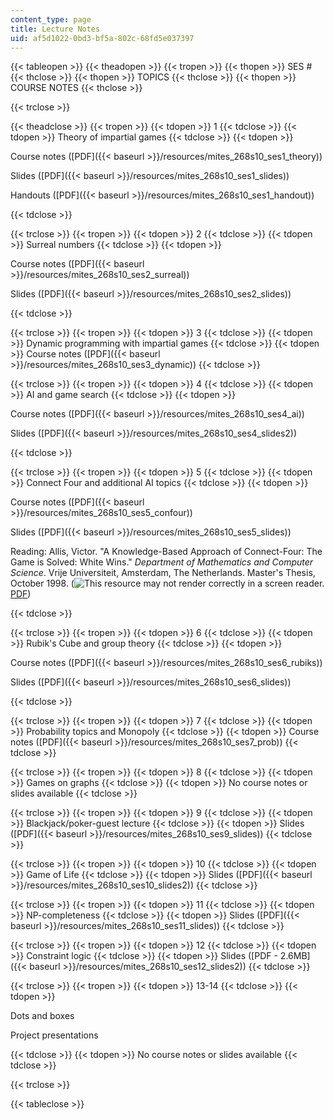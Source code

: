 ```yaml
---
content_type: page
title: Lecture Notes
uid: af5d1022-0bd3-bf5a-802c-68fd5e037397
---
```


{{< tableopen >}}
{{< theadopen >}}
{{< tropen >}}
{{< thopen >}}
SES #
{{< thclose >}}
{{< thopen >}}
TOPICS
{{< thclose >}}
{{< thopen >}}
COURSE NOTES
{{< thclose >}}

{{< trclose >}}

{{< theadclose >}}
{{< tropen >}}
{{< tdopen >}}
1
{{< tdclose >}}
{{< tdopen >}}
Theory of impartial games
{{< tdclose >}}
{{< tdopen >}}


Course notes ([PDF]({{< baseurl >}}/resources/mites_268s10_ses1_theory))

Slides ([PDF]({{< baseurl >}}/resources/mites_268s10_ses1_slides))

Handouts ([PDF]({{< baseurl >}}/resources/mites_268s10_ses1_handout))


{{< tdclose >}}

{{< trclose >}}
{{< tropen >}}
{{< tdopen >}}
2
{{< tdclose >}}
{{< tdopen >}}
Surreal numbers
{{< tdclose >}}
{{< tdopen >}}


Course notes ([PDF]({{< baseurl >}}/resources/mites_268s10_ses2_surreal))

Slides ([PDF]({{< baseurl >}}/resources/mites_268s10_ses2_slides))


{{< tdclose >}}

{{< trclose >}}
{{< tropen >}}
{{< tdopen >}}
3
{{< tdclose >}}
{{< tdopen >}}
Dynamic programming with impartial games
{{< tdclose >}}
{{< tdopen >}}
Course notes ([PDF]({{< baseurl >}}/resources/mites_268s10_ses3_dynamic))
{{< tdclose >}}

{{< trclose >}}
{{< tropen >}}
{{< tdopen >}}
4
{{< tdclose >}}
{{< tdopen >}}
AI and game search
{{< tdclose >}}
{{< tdopen >}}


Course notes ([PDF]({{< baseurl >}}/resources/mites_268s10_ses4_ai))

Slides ([PDF]({{< baseurl >}}/resources/mites_268s10_ses4_slides2))


{{< tdclose >}}

{{< trclose >}}
{{< tropen >}}
{{< tdopen >}}
5
{{< tdclose >}}
{{< tdopen >}}
Connect Four and additional AI topics
{{< tdclose >}}
{{< tdopen >}}


Course notes ([PDF]({{< baseurl >}}/resources/mites_268s10_ses5_confour))

Slides ([PDF]({{< baseurl >}}/resources/mites_268s10_ses5_slides))

Reading: Allis, Victor. "A Knowledge-Based Approach of Connect-Four: The Game is Solved: White Wins." _Department of Mathematics and Computer Science_. Vrije Universiteit, Amsterdam, The Netherlands. Master's Thesis, October 1998. (![This resource may not render correctly in a screen reader.](/images/inacessible.gif)[PDF](http://www.informatik.uni-trier.de/~fernau/DSL0607/Masterthesis-Viergewinnt.pdf))


{{< tdclose >}}

{{< trclose >}}
{{< tropen >}}
{{< tdopen >}}
6
{{< tdclose >}}
{{< tdopen >}}
Rubik's Cube and group theory
{{< tdclose >}}
{{< tdopen >}}


Course notes ([PDF]({{< baseurl >}}/resources/mites_268s10_ses6_rubiks))

Slides ([PDF]({{< baseurl >}}/resources/mites_268s10_ses6_slides))


{{< tdclose >}}

{{< trclose >}}
{{< tropen >}}
{{< tdopen >}}
7
{{< tdclose >}}
{{< tdopen >}}
Probability topics and Monopoly
{{< tdclose >}}
{{< tdopen >}}
Course notes ([PDF]({{< baseurl >}}/resources/mites_268s10_ses7_prob))
{{< tdclose >}}

{{< trclose >}}
{{< tropen >}}
{{< tdopen >}}
8
{{< tdclose >}}
{{< tdopen >}}
Games on graphs
{{< tdclose >}}
{{< tdopen >}}
No course notes or slides available
{{< tdclose >}}

{{< trclose >}}
{{< tropen >}}
{{< tdopen >}}
9
{{< tdclose >}}
{{< tdopen >}}
Blackjack/poker-guest lecture
{{< tdclose >}}
{{< tdopen >}}
Slides ([PDF]({{< baseurl >}}/resources/mites_268s10_ses9_slides))
{{< tdclose >}}

{{< trclose >}}
{{< tropen >}}
{{< tdopen >}}
10
{{< tdclose >}}
{{< tdopen >}}
Game of Life
{{< tdclose >}}
{{< tdopen >}}
Slides ([PDF]({{< baseurl >}}/resources/mites_268s10_ses10_slides2))
{{< tdclose >}}

{{< trclose >}}
{{< tropen >}}
{{< tdopen >}}
11
{{< tdclose >}}
{{< tdopen >}}
NP-completeness
{{< tdclose >}}
{{< tdopen >}}
Slides ([PDF]({{< baseurl >}}/resources/mites_268s10_ses11_slides))
{{< tdclose >}}

{{< trclose >}}
{{< tropen >}}
{{< tdopen >}}
12
{{< tdclose >}}
{{< tdopen >}}
Constraint logic
{{< tdclose >}}
{{< tdopen >}}
Slides ([PDF - 2.6MB]({{< baseurl >}}/resources/mites_268s10_ses12_slides2))
{{< tdclose >}}

{{< trclose >}}
{{< tropen >}}
{{< tdopen >}}
13-14
{{< tdclose >}}
{{< tdopen >}}


Dots and boxes

Project presentations


{{< tdclose >}}
{{< tdopen >}}
No course notes or slides available
{{< tdclose >}}

{{< trclose >}}

{{< tableclose >}}